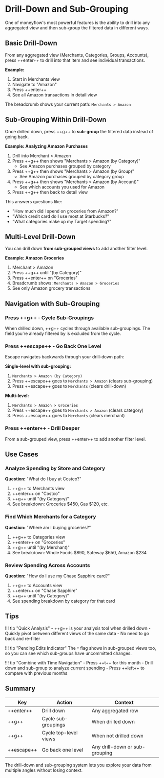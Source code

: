 # Drill-Down and Sub-Grouping

One of moneyflow's most powerful features is the ability to drill into any aggregated view and then sub-group the filtered data in different ways.

## Basic Drill-Down

From any aggregated view (Merchants, Categories, Groups, Accounts), press ++enter++ to drill into that item and see individual transactions.

**Example:**

1. Start in Merchants view
2. Navigate to "Amazon"
3. Press ++enter++
4. See all Amazon transactions in detail view

The breadcrumb shows your current path: `Merchants > Amazon`

<!-- TODO: Add screenshot of Merchants view with cursor on Amazon -->

<!-- TODO: Add screenshot of drilled-down detail view showing Amazon transactions -->

## Sub-Grouping Within Drill-Down

Once drilled down, press ++g++ to **sub-group** the filtered data instead of going back.

**Example: Analyzing Amazon Purchases**

1. Drill into Merchant > Amazon
2. Press ++g++ then shows "Merchants > Amazon (by Category)"
   - See Amazon purchases grouped by category
3. Press ++g++ then shows "Merchants > Amazon (by Group)"
   - See Amazon purchases grouped by category group
4. Press ++g++ then shows "Merchants > Amazon (by Account)"
   - See which accounts you used for Amazon
5. Press ++g++ then back to detail view

<!-- TODO: Add screenshot showing "Merchants > Amazon (by Category)" with aggregated view -->

<!-- TODO: Add screenshot showing "Merchants > Amazon (by Account)" with aggregated view -->

This answers questions like:

- "How much did I spend on groceries from Amazon?"
- "Which credit card do I use most at Starbucks?"
- "What categories make up my Target spending?"

## Multi-Level Drill-Down

You can drill down **from sub-grouped views** to add another filter level.

**Example: Amazon Groceries**

1. Merchant > Amazon
2. Press ++g++ until "(by Category)"
3. Press ++enter++ on "Groceries"
4. Breadcrumb shows: `Merchants > Amazon > Groceries`
5. See only Amazon grocery transactions

<!-- TODO: Add screenshot of multi-level drill-down breadcrumb -->

## Navigation with Sub-Grouping

### Press ++g++ - Cycle Sub-Groupings

When drilled down, ++g++ cycles through available sub-groupings. The field you're already filtered by is excluded from the cycle.

### Press ++escape++ - Go Back One Level

Escape navigates backwards through your drill-down path:

**Single-level with sub-grouping:**

1. `Merchants > Amazon (by Category)`
2. Press ++escape++ goes to `Merchants > Amazon` (clears sub-grouping)
3. Press ++escape++ goes to `Merchants` (clears drill-down)

**Multi-level:**

1. `Merchants > Amazon > Groceries`
2. Press ++escape++ goes to `Merchants > Amazon` (clears category)
3. Press ++escape++ goes to `Merchants` (clears merchant)

<!-- TODO: Add diagram showing navigation flow -->

### Press ++enter++ - Drill Deeper

From a sub-grouped view, press ++enter++ to add another filter level.

## Use Cases

### Analyze Spending by Store and Category

**Question:** "What do I buy at Costco?"

1. ++g++ to Merchants view
2. ++enter++ on "Costco"
3. ++g++ until "(by Category)"
4. See breakdown: Groceries $450, Gas $120, etc.

<!-- TODO: Add screenshot of Costco by Category breakdown -->

### Find Which Merchants for a Category

**Question:** "Where am I buying groceries?"

1. ++g++ to Categories view
2. ++enter++ on "Groceries"
3. ++g++ until "(by Merchant)"
4. See breakdown: Whole Foods $890, Safeway $650, Amazon $234

<!-- TODO: Add screenshot of Groceries by Merchant breakdown -->

### Review Spending Across Accounts

**Question:** "How do I use my Chase Sapphire card?"

1. ++g++ to Accounts view
2. ++enter++ on "Chase Sapphire"
3. ++g++ until "(by Category)"
4. See spending breakdown by category for that card

<!-- TODO: Add screenshot of account spending by category -->

## Tips

!!! tip "Quick Analysis"
    - ++g++ is your analysis tool when drilled down
    - Quickly pivot between different views of the same data
    - No need to go back and re-filter

!!! tip "Pending Edits Indicator"
    The `*` flag shows in sub-grouped views too, so you can see which sub-groups have uncommitted changes.

!!! tip "Combine with Time Navigation"
    - Press ++t++ for this month
    - Drill down and sub-group to analyze current spending
    - Press ++left++ to compare with previous months

## Summary

| Key | Action | Context |
|-----|--------|---------|
| ++enter++ | Drill down | Any aggregated row |
| ++g++ | Cycle sub-groupings | When drilled down |
| ++g++ | Cycle top-level views | When not drilled down |
| ++escape++ | Go back one level | Any drill-down or sub-grouping |

The drill-down and sub-grouping system lets you explore your data from multiple angles without losing context.
